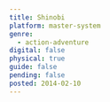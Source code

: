 ```yaml
---
title: Shinobi
platform: master-system
genre:
  - action-adventure
digital: false
physical: true
guide: false
pending: false
posted: 2014-02-10
---
```


